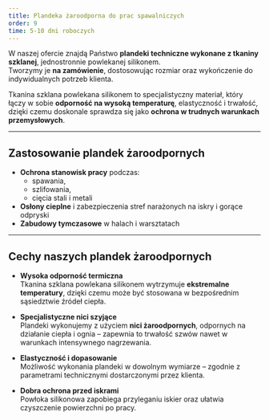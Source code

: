 ```yaml
---
title: Plandeka żaroodporna do prac spawalniczych
order: 9
time: 5-10 dni roboczych
---
```


W naszej ofercie znajdą Państwo **plandeki techniczne wykonane z tkaniny szklanej**, jednostronnie powlekanej silikonem.  
Tworzymy je **na zamówienie**, dostosowując rozmiar oraz wykończenie do indywidualnych potrzeb klienta.

Tkanina szklana powlekana silikonem to specjalistyczny materiał, który łączy w sobie **odporność na wysoką temperaturę**, elastyczność i trwałość, dzięki czemu doskonale sprawdza się jako **ochrona w trudnych warunkach przemysłowych**.

---

## Zastosowanie plandek żaroodpornych

- **Ochrona stanowisk pracy** podczas:
  - spawania,
  - szlifowania,
  - cięcia stali i metali  
- **Osłony cieplne** i zabezpieczenia stref narażonych na iskry i gorące odpryski  
- **Zabudowy tymczasowe** w halach i warsztatach

---

## Cechy naszych plandek żaroodpornych

- **Wysoka odporność termiczna**  
  Tkanina szklana powlekana silikonem wytrzymuje **ekstremalne temperatury**, dzięki czemu może być stosowana w bezpośrednim sąsiedztwie źródeł ciepła.

- **Specjalistyczne nici szyjące**  
  Plandeki wykonujemy z użyciem **nici żaroodpornych**, odpornych na działanie ciepła i ognia – zapewnia to trwałość szwów nawet w warunkach intensywnego nagrzewania.

- **Elastyczność i dopasowanie**  
  Możliwość wykonania plandeki w dowolnym wymiarze – zgodnie z parametrami technicznymi dostarczonymi przez klienta.

- **Dobra ochrona przed iskrami**  
  Powłoka silikonowa zapobiega przyleganiu iskier oraz ułatwia czyszczenie powierzchni po pracy.
